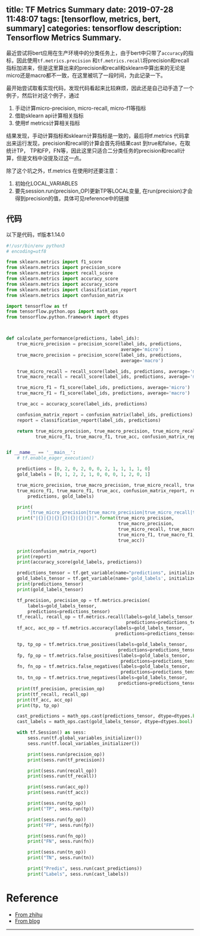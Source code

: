 title: TF Metrics Summary
date: 2019-07-28 11:48:07
tags: [tensorflow, metrics, bert, summary]
categories: tensorflow
description: Tensorflow Metrics Summary. 
---

最近尝试将bert应用在生产环境中的分类任务上，由于bert中只带了`accuracy`的指标，因此使用`tf.metrics.precision` 和`tf.metrics.recall`将precision和recall指标加进来，但是这里算出来的precision和recall和sklearn中算出来的无论是micro还是macro都不一致，在这里被坑了一段时间，为此记录一下。


最开始尝试取看实现代码，发现代码看起来比较麻烦，因此还是自己动手造了一个例子，然后针对这个例子，通过

1. 手动计算micro-precision, micro-recall, micro-f1等指标
2. 借助sklearn api计算相关指标
3. 使用tf metrics计算相关指标

结果发现，手动计算指标和sklearn计算指标是一致的，最后将tf.metrics 代码拿出来运行发现，precision和recall的计算会首先将结果cast 到true和false，在取统计TP， TP和FP，FN等，因此这里只适合二分类任务的precision和recall计算，但是文档中没提及过这一点。

除了这个坑之外，tf.metrics 在使用时还要注意：

1. 初始化LOCAL_VARIABLES
2. 要先session.run(precision_OP)更新TP等LOCAL变量, 在run(precision)才会得到precision的值，具体可见reference中的链接



## 代码

以下是代码，tf版本1.14.0

``` python
#!/usr/bin/env python3
# encoding=utf8

from sklearn.metrics import f1_score
from sklearn.metrics import precision_score
from sklearn.metrics import recall_score
from sklearn.metrics import accuracy_score
from sklearn.metrics import accuracy_score
from sklearn.metrics import classification_report
from sklearn.metrics import confusion_matrix

import tensorflow as tf
from tensorflow.python.ops import math_ops
from tensorflow.python.framework import dtypes



def calculate_performance(predictions, label_ids):
    true_micro_precision = precision_score(label_ids, predictions,
                                           average='micro')
    true_macro_precision = precision_score(label_ids, predictions,
                                           average='macro')

    true_micro_recall = recall_score(label_ids, predictions, average='micro')
    true_macro_recall = recall_score(label_ids, predictions, average='macro')

    true_micro_f1 = f1_score(label_ids, predictions, average='micro')
    true_macro_f1 = f1_score(label_ids, predictions, average='macro')

    true_acc = accuracy_score(label_ids, predictions)

    confusion_matrix_report = confusion_matrix(label_ids, predictions)
    report = classification_report(label_ids, predictions)

    return true_micro_precision, true_macro_precision, true_micro_recall, true_macro_recall, \
           true_micro_f1, true_macro_f1, true_acc, confusion_matrix_report, report


if __name__ == '__main__':
    # tf.enable_eager_execution()

    predictions = [0, 2, 0, 2, 0, 0, 2, 1, 1, 1, 1, 0]
    gold_labels = [0, 1, 2, 2, 1, 0, 0, 0, 1, 2, 0, 1]

    true_micro_precision, true_macro_precision, true_micro_recall, true_macro_recall, \
    true_micro_f1, true_macro_f1, true_acc, confusion_matrix_report, report = calculate_performance(
        predictions, gold_labels)

    print(
        "|true_micro_precision|true_macro_precision|true_micro_recall|true_macro_recall|true_micro_f1|true_macro_f1|true_acc|")
    print("|{}|{}|{}|{}|{}|{}|{}|".format(true_micro_precision,
                                          true_macro_precision,
                                          true_micro_recall, true_macro_recall,
                                          true_micro_f1, true_macro_f1,
                                          true_acc))

    print(confusion_matrix_report)
    print(report)
    print(accuracy_score(gold_labels, predictions))

    predictions_tensor = tf.get_variable(name="predictions", initializer=tf.constant(predictions))
    gold_labels_tensor = tf.get_variable(name='gold_labels', initializer=tf.constant(gold_labels))
    print(predictions_tensor)
    print(gold_labels_tensor)

    tf_precision, precision_op = tf.metrics.precision(
        labels=gold_labels_tensor,
        predictions=predictions_tensor)
    tf_recall, recall_op = tf.metrics.recall(labels=gold_labels_tensor,
                                             predictions=predictions_tensor)
    tf_acc, acc_op = tf.metrics.accuracy(labels=gold_labels_tensor,
                                         predictions=predictions_tensor)

    tp, tp_op = tf.metrics.true_positives(labels=gold_labels_tensor,
                                          predictions=predictions_tensor)
    fp, fp_op = tf.metrics.false_positives(labels=gold_labels_tensor,
                                           predictions=predictions_tensor)
    fn, fn_op = tf.metrics.false_negatives(labels=gold_labels_tensor,
                                           predictions=predictions_tensor)
    tn, tn_op = tf.metrics.true_negatives(labels=gold_labels_tensor,
                                          predictions=predictions_tensor)
    print(tf_precision, precision_op)
    print(tf_recall, recall_op)
    print(tf_acc, acc_op)
    print(tp, tp_op)

    cast_predictions = math_ops.cast(predictions_tensor, dtype=dtypes.bool)
    cast_labels = math_ops.cast(gold_labels_tensor, dtype=dtypes.bool)

    with tf.Session() as sess:
        sess.run(tf.global_variables_initializer())
        sess.run(tf.local_variables_initializer())

        print(sess.run(precision_op))
        print(sess.run(tf_precision))

        print(sess.run(recall_op))
        print(sess.run(tf_recall))

        print(sess.run(acc_op))
        print(sess.run(tf_acc))

        print(sess.run(tp_op))
        print("TP", sess.run(tp))

        print(sess.run(fp_op))
        print("FP", sess.run(fp))

        print(sess.run(fn_op))
        print("FN", sess.run(fn))

        print(sess.run(tn_op))
        print("TN", sess.run(tn))

        print("Predis", sess.run(cast_predictions))
        print("Labels", sess.run(cast_labels))
```

# Reference

- [From zhihu](https://zhuanlan.zhihu.com/p/43359894)
- [From blog](https://www.zybuluo.com/Team/note/1254988)

<script type="text/javascript" src="http://cdn.mathjax.org/mathjax/latest/MathJax.js?config=default"></script>


--- 




